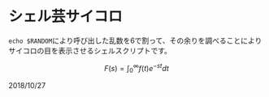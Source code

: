 # シェル芸サイコロ
`echo $RANDOM`により呼び出した乱数を6で割って、その余りを調べることによりサイコロの目を表示させるシェルスクリプトです。

``` math
F(s)=\int_{0}^{\infty}f(t)e^{-st}dt
```
2018/10/27